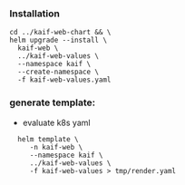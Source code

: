 ### Installation

```
cd ../kaif-web-chart && \
helm upgrade --install \
  kaif-web \
  ../kaif-web-values \
  --namespace kaif \
  --create-namespace \
  -f kaif-web-values.yaml 
```

### generate template:

* evaluate k8s yaml

```
  helm template \
     -n kaif-web \
     --namespace kaif \
     ../kaif-web-values \
     -f kaif-web-values > tmp/render.yaml
``` 

